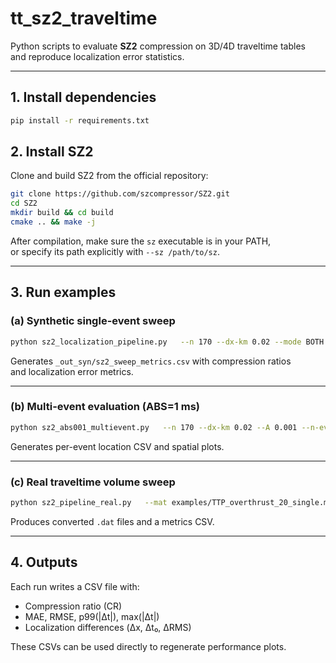 # tt_sz2_traveltime

Python scripts to evaluate **SZ2** compression on 3D/4D traveltime tables  
and reproduce localization error statistics.

---

## 1. Install dependencies

```bash
pip install -r requirements.txt
```

## 2. Install SZ2

Clone and build SZ2 from the official repository:

```bash
git clone https://github.com/szcompressor/SZ2.git
cd SZ2
mkdir build && cd build
cmake .. && make -j
```

After compilation, make sure the `sz` executable is in your PATH,  
or specify its path explicitly with `--sz /path/to/sz`.

---

## 3. Run examples

### (a) Synthetic single-event sweep

```bash
python sz2_localization_pipeline.py   --n 170 --dx-km 0.02 --mode BOTH   --A-list 1e-4,8e-4,6e-4,4e-4,2e-4,1e-3,8e-3,6e-3,4e-3,2e-3,1e-2,8e-2,6e-2,4e-2,2e-2,1e-1   --R-list 1e-4,8e-4,6e-4,4e-4,2e-4,1e-3,8e-3,6e-3,4e-3,2e-3,1e-2,8e-2,6e-2,4e-2,2e-2,1e-1   --outdir _out_syn --sz sz
```

Generates `_out_syn/sz2_sweep_metrics.csv` with compression ratios  
and localization error metrics.

---

### (b) Multi-event evaluation (ABS=1 ms)

```bash
python sz2_abs001_multievent.py   --n 170 --dx-km 0.02 --A 0.001 --n-events 30   --outdir _out_multi --sz sz
```

Generates per-event location CSV and spatial plots.

---

### (c) Real traveltime volume sweep

```bash
python sz2_pipeline_real.py   --mat examples/TTP_overthrust_20_single.mat   --var auto --mode BOTH   --A-list ... --R-list ...   --outdir _out_real --sz sz
```

Produces converted `.dat` files and a metrics CSV.

---

## 4. Outputs

Each run writes a CSV file with:

- Compression ratio (CR)
- MAE, RMSE, p99(|Δt|), max(|Δt|)
- Localization differences (Δx, Δt₀, ΔRMS)

These CSVs can be used directly to regenerate performance plots.
